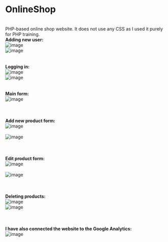 # OnlineShop
<br>PHP-based online shop website. It does not use any CSS as I used it purely for PHP training.
<br><b>Adding new user:</b>
<br>![image](https://user-images.githubusercontent.com/77579503/145739199-710e2beb-7c45-4682-9241-25e34535271d.png)
<br>![image](https://user-images.githubusercontent.com/77579503/145739273-3172b4a1-e7bc-4552-b352-55a23af8936b.png)
<br>
<br>
<br><b>Logging in:</b>
<br>![image](https://user-images.githubusercontent.com/77579503/145739254-b4ab7b9e-d97f-424d-82d6-2c1a4b81a625.png)
<br>![image](https://user-images.githubusercontent.com/77579503/145739289-8d7b5624-f0ec-4c09-9852-be39e9e6469c.png)
<br>
<br>
<br><b>Main form:</b>
<br>![image](https://user-images.githubusercontent.com/77579503/145735207-f3174359-8e04-4f28-ae9d-e134dc05985f.png)
<br>
<br>
<br>
<br><b>Add new product form:</b>
<br>![image](https://user-images.githubusercontent.com/77579503/145735290-6813eb34-8442-4be8-8ec0-0bca1e645bf9.png)
<br>
<br>![image](https://user-images.githubusercontent.com/77579503/145735388-270a88a5-8eff-4a02-8bf6-f8b62cfdf38c.png)
<br>
<br>
<br>
<br><b>Edit product form:</b>
<br>![image](https://user-images.githubusercontent.com/77579503/145735340-136404df-81b9-438f-b1ae-62323ab0dd82.png)
<br>
<br>![image](https://user-images.githubusercontent.com/77579503/145735429-a795f984-2cf6-4661-8e7c-1d07f68f913c.png)
<br>
<br>
<br>
<br><b>Deleting products:</b>
<br>![image](https://user-images.githubusercontent.com/77579503/145735457-d97c21e0-4c8e-41bc-a7df-ab6558d82290.png)
<br>![image](https://user-images.githubusercontent.com/77579503/145735488-d607c9be-f2ae-46df-8a33-ac897894119f.png)
<br>
<br>
<br>
<br><b>I have also connected the website to the Google Analytics:</b>
<br>![image](https://user-images.githubusercontent.com/77579503/145735648-99dece19-aab0-44f5-9596-9c417f9d993a.png)
